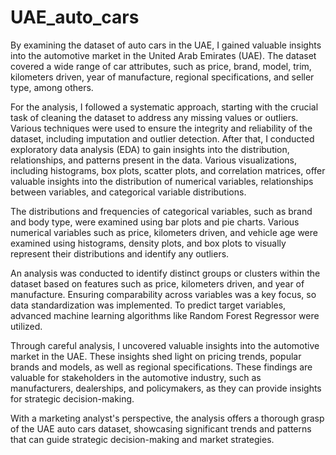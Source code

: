 # UAE_auto_cars

By examining the dataset of auto cars in the UAE, I gained valuable insights into the automotive market in the United Arab Emirates (UAE). The dataset covered a wide range of car attributes, such as price, brand, model, trim, kilometers driven, year of manufacture, regional specifications, and seller type, among others.

For the analysis, I followed a systematic approach, starting with the crucial task of cleaning the dataset to address any missing values or outliers. Various techniques were used to ensure the integrity and reliability of the dataset, including imputation and outlier detection. After that, I conducted exploratory data analysis (EDA) to gain insights into the distribution, relationships, and patterns present in the data. Various visualizations, including histograms, box plots, scatter plots, and correlation matrices, offer valuable insights into the distribution of numerical variables, relationships between variables, and categorical variable distributions.

The distributions and frequencies of categorical variables, such as brand and body type, were examined using bar plots and pie charts. Various numerical variables such as price, kilometers driven, and vehicle age were examined using histograms, density plots, and box plots to visually represent their distributions and identify any outliers.

An analysis was conducted to identify distinct groups or clusters within the dataset based on features such as price, kilometers driven, and year of manufacture. Ensuring comparability across variables was a key focus, so data standardization was implemented. To predict target variables, advanced machine learning algorithms like Random Forest Regressor were utilized.

Through careful analysis, I uncovered valuable insights into the automotive market in the UAE. These insights shed light on pricing trends, popular brands and models, as well as regional specifications. These findings are valuable for stakeholders in the automotive industry, such as manufacturers, dealerships, and policymakers, as they can provide insights for strategic decision-making.

With a marketing analyst's perspective, the analysis offers a thorough grasp of the UAE auto cars dataset, showcasing significant trends and patterns that can guide strategic decision-making and market strategies.
